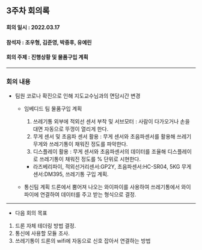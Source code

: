<h2>3주차 회의록</h2>
<h4>회의 일시 : 2022.03.17</h4>
<h4>참석자 : 조우형, 김준영, 박중후, 유예린</h4>
<h4>회의 주제 :  진행상황 및 물품구입 계획 </h4>

----------------------------------------------------------
<h3>회의 내용</h3>

- 팀원 코로나 확진으로 인해 지도교수님과의 면담시간 변경

  - 임베디드 팀 물품구입 계획
    1. 쓰레기통 외부에 적외선 센서 부착 및 서브모터 : 사람이 다가오거나 손을 대면 자동으로 뚜껑이 열리게 한다.
    2. 무게 센서 및 초음파 센서 활용 : 무게 센서와 초음파센서를 활용해 쓰레기 무게와 쓰레기통이 채워진 정도를 파악한다.
    3. 디스플레이 활용 : 무게 센서와 초음파센서의 데이터를 조율해 디스플레이로 쓰레기통이 채워진 정도를 % 단위로 시현한다.
    - 라즈베리파이, 적외선거리센서:GP2Y, 초음파센서:HC-SR04, 5KG 무게센서:DM395, 쓰레기통 구입 계획.

  - 통신팀 계획
 드론에서 뿜어져 나오는 와이파이를 사용하여 쓰레기통에서 와이파이에 연결하여 데이터를 주고 받는 형식으로 결정.
 ------------------------------------
 - 다음 회의 목표
 1. 드론 자체 테더링 방법 결정.
 2. 통신에 사용할 모듈 조사.
 3. 쓰레기통이 드론의 wifi에 자동으로 신호 잡아서 연결하는 방법  
  
